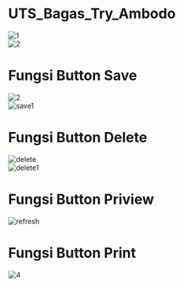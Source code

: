 # UTS_Bagas_Try_Ambodo
![1](https://cloud.githubusercontent.com/assets/22128532/24050964/27988e5a-0b63-11e7-8406-50d8138a07bf.PNG)
<br>
![2](https://cloud.githubusercontent.com/assets/22128532/24050987/353d039c-0b63-11e7-8840-dc740c33cb93.PNG)
<br>
# Fungsi Button Save
![2](https://cloud.githubusercontent.com/assets/22128532/24051195/f3eac8d8-0b63-11e7-8a24-0df29d7e8645.PNG)
<br>
![save1](https://cloud.githubusercontent.com/assets/22128532/24051217/0715d772-0b64-11e7-81ce-4a440060ebc7.png)
<br>
# Fungsi Button Delete
![delete](https://cloud.githubusercontent.com/assets/22128532/24051320/4cc0d7cc-0b64-11e7-818e-bf83cfd58972.png)
<br>
![delete1](https://cloud.githubusercontent.com/assets/22128532/24051342/59b0db76-0b64-11e7-8b51-909492ca41eb.png)
<br>
# Fungsi Button Priview
![refresh](https://cloud.githubusercontent.com/assets/22128532/24051404/8774755e-0b64-11e7-9962-d0c5733a1da7.png)
<br>
# Fungsi Button Print
![4](https://cloud.githubusercontent.com/assets/22128532/24051716/97165e68-0b65-11e7-8d1e-83f350098710.PNG)
